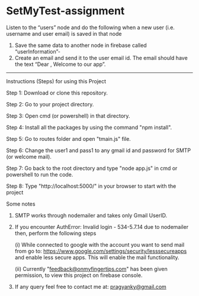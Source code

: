 # SetMyTest-assignment

Listen to the “users” node and do the following when a new user (i.e. username
and user email) is saved in that node
1. Save the same data to another node in firebase called “userInformation”-
2. Create an email and send it to the user email id. The email should have the
text “Dear <username>, Welcome to our app”.

------------------------------------------------------------------------------------------

Instructions (Steps) for using this Project

Step 1: Download or clone this repository.

Step 2: Go to your project directory.

Step 3: Open cmd (or powershell) in that directory.

Step 4: Install all the packages by using the command "npm install".

Step 5: Go to routes folder and open "tmain.js" file.

Step 6: Change the user1 and pass1 to any gmail id and password for SMTP (or welcome mail).

Step 7: Go back to the root directory and type "node app.js" in cmd or powershell to run the code.

Step 8: Type "http://localhost:5000/" in your browser to start with the project

Some notes
1. SMTP works through nodemailer and takes only Gmail UserID.
2. If you encounter AuthError: Invalid login - 534-5.7.14 due to nodemailer then, perform the following steps
    
    (i) While connected to google with the account you want to send mail from go to:
                https://www.google.com/settings/security/lesssecureapps
        and enable less secure apps. This will enable the mail functionality.
        
    (ii) Currently "feedback@onmyfingertips.com" has been given permission, to view this project on firebase console.
        
3. If any query feel free to contact me at:   pragyanky@gmail.com



